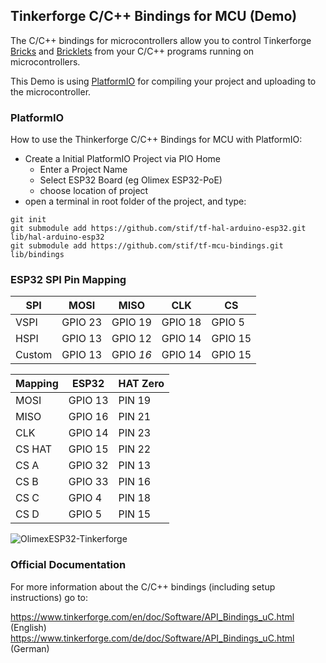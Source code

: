## Tinkerforge C/C++ Bindings for MCU (Demo)

The C/C++ bindings for microcontrollers allow you to control Tinkerforge [Bricks](https://www.tinkerforge.com/de/doc/Hardware/Bricks/Bricks.html) and
[Bricklets](https://www.tinkerforge.com/de/doc/Hardware/Bricklets/Bricklets.html) from your C/C++ programs running on microcontrollers.

This Demo is using [PlatformIO](https://platformio.org/) for compiling your project and
uploading to the microcontroller.

### PlatformIO

How to use the Thinkerforge C/C++ Bindings for MCU with PlatformIO:

 * Create a Initial PlatformIO Project via PIO Home
    * Enter a Project Name
    * Select ESP32 Board (eg Olimex ESP32-PoE)
    * choose location of project
 * open a terminal in root folder of the project, and type:
 ```
 git init
 git submodule add https://github.com/stif/tf-hal-arduino-esp32.git lib/hal-arduino-esp32
 git submodule add https://github.com/stif/tf-mcu-bindings.git lib/bindings
 ```

 ### ESP32 SPI Pin Mapping

|SPI	|MOSI	   |MISO	   |CLK	   |CS     |
|-----|--------|--------|--------|-------|
|VSPI	|GPIO 23	|GPIO 19	|GPIO 18	|GPIO 5 |
|HSPI	|GPIO 13	|GPIO 12	|GPIO 14	|GPIO 15|
|Custom|GPIO 13	|GPIO *16*	|GPIO 14	|GPIO 15|

|Mapping |ESP32   |HAT Zero   |
|--------|--------|-----------|
|MOSI    |GPIO 13 |PIN 19     |
|MISO    |GPIO 16 |PIN 21     |
|CLK     |GPIO 14 |PIN 23     |
|CS HAT  |GPIO 15 |PIN 22     |
|CS A    |GPIO 32 |PIN 13     |
|CS B    |GPIO 33 |PIN 16     |
|CS C    |GPIO 4  |PIN 18     |
|CS D    |GPIO 5  |PIN 15     |

![OlimexESP32-Tinkerforge](/home/stif/workspace/arduino/TinkerForgeESP32/OlimexESP32-Tinkerforge.jpg)

### Official Documentation

For more information about the C/C++ bindings (including setup instructions)
go to:

 https://www.tinkerforge.com/en/doc/Software/API_Bindings_uC.html (English)
 https://www.tinkerforge.com/de/doc/Software/API_Bindings_uC.html (German)
